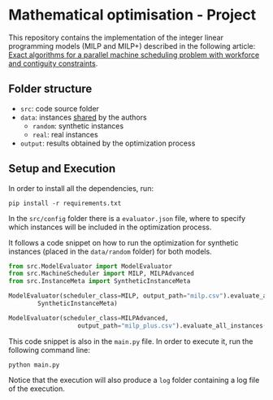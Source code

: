 # Mathematical optimisation - Project 

This repository contains the implementation of the integer linear programming models (MILP and MILP+) described in the following article: [Exact algorithms for a parallel machine scheduling problem with workforce and contiguity constraints](https://doi.org/10.1016/j.cor.2023.106484).

## Folder structure

- `src`: code source folder
- `data`: instances [shared](https://github.com/regor-unimore/Parallel-Machine-Scheduling-with-Contiguity) by the authors 
  - `random`: synthetic instances
  - `real`: real instances
- `output`: results obtained by the optimization process

## Setup and Execution

In order to install all the dependencies, run:

```commandline
pip install -r requirements.txt
```

In the `src/config` folder there is a `evaluator.json` file, where to specify
which instances will be included in the optimization process.

It follows a code snippet on how to run the optimization for
synthetic instances (placed in the `data/random` folder) for both models.

```python
from src.ModelEvaluator import ModelEvaluator
from src.MachineScheduler import MILP, MILPAdvanced
from src.InstanceMeta import SyntheticInstanceMeta

ModelEvaluator(scheduler_class=MILP, output_path="milp.csv").evaluate_all_instances(
        SyntheticInstanceMeta)

ModelEvaluator(scheduler_class=MILPAdvanced,
                   output_path="milp_plus.csv").evaluate_all_instances(SyntheticInstanceMeta)
```

This code snippet is also in the `main.py` file. In order to execute it, run the following command line:

```commandline
python main.py
```

Notice that the execution will also produce a `log` folder containing a log
file of the execution.